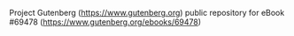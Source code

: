 Project Gutenberg (https://www.gutenberg.org) public repository for
eBook #69478 (https://www.gutenberg.org/ebooks/69478)
